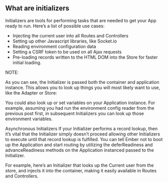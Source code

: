 ##  What are initializers

Initializers are tools for performing tasks that are needed to get your App ready to run. Here’s a list of possible use cases:

* Injecting the current user into all Routes and Controllers
* Setting up other Javascript libraries, like Socket.io
* Reading environment configuration data
* Setting a CSRF token to be used on all Ajax requests
* Pre-loading records written to the HTML DOM into the Store for faster initial loading.

NOTE:

As you can see, the Initializer is passed both the container and application instance. 
This allows you to look up things you will most likely want to use, like the Adapter or Store:

You could also look up or set variables on your Application instance. 
For example, assuming you had run the environment config reader from the previous post first, in subsequent Initializers you can look up those environment variables.

Asynchronous Initializers
If your Initializer performs a record lookup, then it’s vital that the Initializer simply doesn’t proceed allowing other Initializers to execute until that record lookup is fulfilled. 
You can tell Ember not to boot up the Application and start routing by utilizing the deferReadiness and advanceReadiness methods on the Application instanced passed to the Initializer.

For example, here’s an Initializer that looks up the Current user from the store, and injects it into the container, making it easily available in Routes and Controllers.
